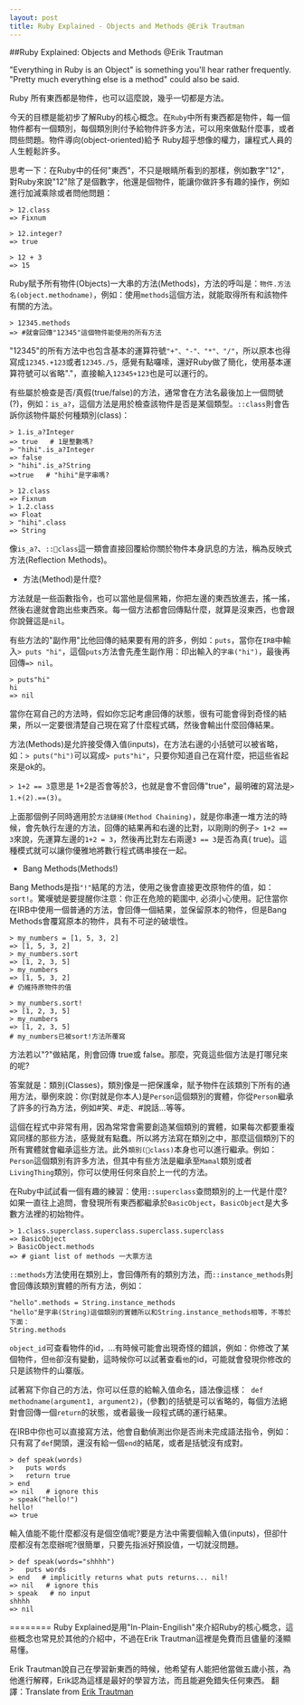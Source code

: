 ```yaml
---
layout: post
title: Ruby Explained - Objects and Methods @Erik Trautman
---
```


##Ruby Explained: Objects and Methods @Erik Trautman

"Everything in Ruby is an Object" is something you'll hear rather frequently. "Pretty much everything else is a method" could also be said. 

Ruby 所有東西都是物件，也可以這麼說，幾乎一切都是方法。

今天的目標是能初步了解Ruby的核心概念。在`Ruby`中所有東西都是物件，每一個物件都有一個類別，每個類別則付予給物件許多方法，可以用來做點什麼事，或者問些問題。物件導向(object-oriented)給予 Ruby超乎想像的權力，讓程式人員的人生輕鬆許多。

思考一下：在Ruby中的任何"東西"，不只是眼睛所看到的那樣，例如數字"12"，對Ruby來說"12"除了是個數字，他還是個物件，能讓你做許多有趣的操作，例如進行加減乘除或者問他問題：
```
> 12.class
=> Fixnum

> 12.integer?
=> true

> 12 + 3
=> 15
```

Ruby賦予所有物件(Objects)一大串的方法(Methods)，方法的呼叫是：`物件.方法名(object.methodname)`，例如：使用`methods`這個方法，就能取得所有和該物件有關的方法。
```
> 12345.methods
=> #就會回傳"12345"這個物件能使用的所有方法
```
"12345"的所有方法中也包含基本的運算符號`"+"、"-"、"*"、"/"`，所以原本也得寫成`12345.+123`或者`12345./5`，感覺有點囉嗦，還好Ruby做了簡化，使用基本運算符號可以省略"."，直接輸入`12345+123`也是可以運行的。

有些屬於檢查是否/真假(true/false)的方法，通常會在方法名最後加上一個問號(?)，例如：`is_a?`，這個方法是用於檢查該物件是否是某個類型。`::class`則會告訴你該物件屬於何種類別(class)：
```
> 1.is_a?Integer
=> true   # 1是整數嗎?
> "hihi".is_a?Integer
=> false
> "hihi".is_a?String
=>true   # "hihi"是字串嗎?

> 12.class
=> Fixnum
> 1.2.class
=> Float
> "hihi".class
=> String
```
像`is_a?`、`::class`這一類會直接回覆給你關於物件本身訊息的方法，稱為反映式方法(Reflection Methods)。


- 方法(Method)是什麼?

方法就是一些函數指令，也可以當他是個黑箱，你把左邊的東西放進去，搖一搖，然後右邊就會跑出些東西來。每一個方法都會回傳點什麼，就算是沒東西，也會跟你說聲這是`nil`。

有些方法的"副作用"比他回傳的結果要有用的許多，例如：`puts`，當你在`IRB`中輸入`> puts "hi"`，這個`puts`方法會先產生副作用：印出輸入的`字串("hi")`，最後再回傳`=> nil`。
```
> puts"hi"
hi
=> nil
```

當你在寫自己的方法時，假如你忘記考慮回傳的狀態，很有可能會得到奇怪的結果，所以一定要很清楚自己現在寫了什麼程式碼，然後會輸出什麼回傳結果。

方法(Methods)是允許接受傳入值(inputs)，在方法右邊的小括號可以被省略，如：`> puts("hi")`可以寫成`> puts"hi"`，只要你知道自己在寫什麼，把這些省起來是ok的。

`> 1+2 == 3`意思是 1+2是否會等於3，也就是會不會回傳"true"，最明確的寫法是`> 1.+(2).==(3)`。

上面那個例子同時適用於`方法鏈接(Method Chaining)`，就是你串連一堆方法的時候，會先執行左邊的方法，回傳的結果再和右邊的比對，以剛剛的例子`> 1+2 == 3`來說，先運算左邊的`1+2 = 3`，然後再比對左右兩邊`3 == 3`是否為真( true)。這種模式就可以讓你優雅地將數行程式碼串接在一起。

- Bang Methods(Methods!)

Bang Methods是指`"!"`結尾的方法，使用之後會直接更改原物件的值，如：`sort!`。驚嘆號是要提醒你注意：你正在危險的範圍中, 必須小心使用。記住當你在IRB中使用一個普通的方法，會回傳一個結果，並保留原本的物件，但是Bang Methods會覆寫原本的物件，具有不可逆的破壞性。
```
> my_numbers = [1, 5, 3, 2]
=> [1, 5, 3, 2]
> my_numbers.sort
=> [1, 2, 3, 5]
> my_numbers
=> [1, 5, 3, 2]
# 仍維持原物件的值

> my_numbers.sort!
=> [1, 2, 3, 5]
> my_numbers
=> [1, 2, 3, 5]
# my_numbers已被sort!方法所覆寫
```

方法若以"?"做結尾，則會回傳 true或 false。那麼，究竟這些個方法是打哪兒來的呢?

答案就是：類別(Classes)，類別像是一把保護傘，賦予物件在該類別下所有的通用方法，舉例來說：你(對就是你本人)是`Person`這個類別的實體，你從`Person`繼承了許多的行為方法，例如#笑、#走、#說話…等等。

這個在程式中非常有用，因為常常會需要創造某個類別的實體，如果每次都要重複寫同樣的那些方法，感覺就有點蠢。所以將方法寫在類別之中，那麼這個類別下的所有實體就會繼承這些方法。此外`類別(class)`本身也可以進行繼承。例如：`Person`這個類別有許多方法，但其中有些方法是繼承至`Mamal`類別或者` LivingThing`類別，你可以使用任何來自於上一代的方法。

在Ruby中試試看一個有趣的練習：使用`::superclass`查問類別的上一代是什麼?如果一直往上追問，會發現所有東西都繼承於`BasicObject`，`BasicObject`是大多數方法裡的初始物件。

```
> 1.class.superclass.superclass.superclass.superclass
=> BasicObject
> BasicObject.methods
=> # giant list of methods 一大票方法
```

`::methods`方法使用在類別上，會回傳所有的類別方法，而`::instance_methods`則會回傳該類別實體的所有方法，例如：

```
"hello".methods = String.instance_methods
"hello"是字串(String)這個類別的實體所以和String.instance_methods相等，不等於下面：
String.methods
```

`object_id`可查看物件的id，…有時候可能會出現奇怪的錯誤，例如：你修改了某個物件，但`他`卻沒有變動，這時候你可以試著查看`他`的id，可能就會發現你修改的只是該物件的山寨版。

試著寫下你自己的方法，你可以任意的給輸入值命名，語法像這樣：` def methodname(argument1, argument2)`，(參數)的括號是可以省略的，每個方法絕對會回傳一個`return`的狀態，或者最後一段程式碼的運行結果。

在IRB中你也可以直接寫方法，他會自動偵測出你是否尚未完成語法指令，例如：只有寫了`def`開頭，還沒有給一個`end`的結尾，或者是括號沒有成對。

```
> def speak(words)
>   puts words
>   return true
> end
=> nil   # ignore this
> speak("hello!")
hello!
=> true
```

輸入值能不能什麼都沒有是個空值呢?要是方法中需要個輸入值(inputs)，但卻什麼都沒有怎麼辦呢?很簡單，只要先指派好預設值，一切就沒問題。
```
> def speak(words="shhhh")
>   puts words
> end   # implicitly returns what puts returns... nil!
=> nil   # ignore this
> speak   # no input
shhhh
=> nil
```

========
Ruby Explained是用"In-Plain-Engilish"來介紹Ruby的核心概念，這些概念也常見於其他的介紹中，不過在Erik Trautman這裡是免費而且儘量的淺顯易懂。

Erik Trautman說自己在學習新東西的時候，他希望有人能把他當做五歲小孩，為他進行解釋，Erik認為這樣是最好的學習方法，而且能避免錯失任何東西。
翻譯：Translate from [Erik Trautman](http://www.eriktrautman.com/)
